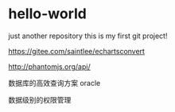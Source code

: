 # hello-world
just another repository
this is my first git project!

https://gitee.com/saintlee/echartsconvert

http://phantomjs.org/api/

数据库的高效查询方案 oracle

数据级别的权限管理
